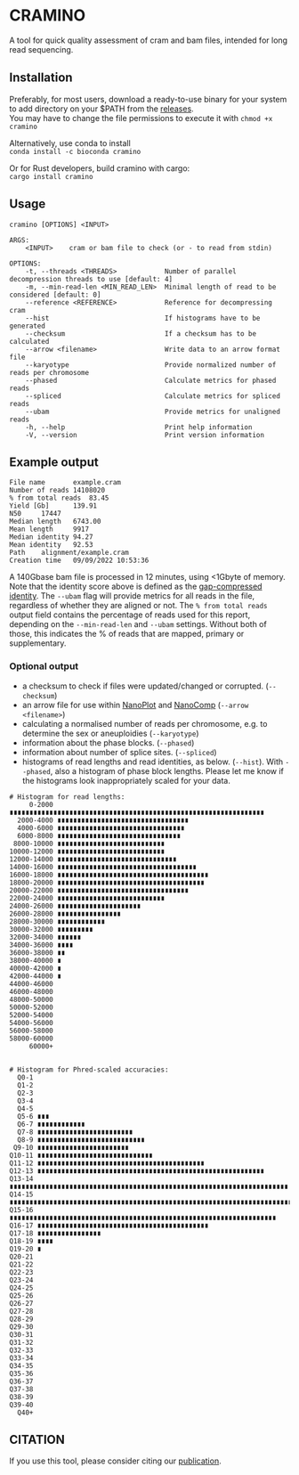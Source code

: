 # CRAMINO

A tool for quick quality assessment of cram and bam files, intended for long read sequencing.

## Installation

Preferably, for most users, download a ready-to-use binary for your system to add directory on your $PATH from the [releases](https://github.com/wdecoster/cramino/releases).  
You may have to change the file permissions to execute it with `chmod +x cramino`

Alternatively, use conda to install  
`conda install -c bioconda cramino`

Or for Rust developers, build cramino with cargo:  
`cargo install cramino`

## Usage

```text
cramino [OPTIONS] <INPUT>

ARGS:
    <INPUT>    cram or bam file to check (or - to read from stdin)

OPTIONS:
    -t, --threads <THREADS>            Number of parallel decompression threads to use [default: 4]
    -m, --min-read-len <MIN_READ_LEN>  Minimal length of read to be considered [default: 0]
    --reference <REFERENCE>            Reference for decompressing cram
    --hist                             If histograms have to be generated
    --checksum                         If a checksum has to be calculated
    --arrow <filename>                 Write data to an arrow format file
    --karyotype                        Provide normalized number of reads per chromosome
    --phased                           Calculate metrics for phased reads
    --spliced                          Calculate metrics for spliced reads
    --ubam                             Provide metrics for unaligned reads
    -h, --help                         Print help information
    -V, --version                      Print version information
```

## Example output

```text
File name       example.cram
Number of reads 14108020
% from total reads  83.45
Yield [Gb]      139.91
N50     17447
Median length   6743.00
Mean length     9917
Median identity 94.27
Mean identity   92.53
Path    alignment/example.cram
Creation time   09/09/2022 10:53:36
```

A 140Gbase bam file is processed in 12 minutes, using <1Gbyte of memory. Note that the identity score above is defined as the [gap-compressed identity](https://lh3.github.io/2018/11/25/on-the-definition-of-sequence-identity). The `--ubam` flag will provide metrics for all reads in the file, regardless of whether they are aligned or not.
The `% from total reads` output field contains the percentage of reads used for this report, depending on the `--min-read-len` and `--ubam` settings. Without both of those, this indicates the % of reads that are mapped, primary or supplementary.

### Optional output

* a checksum to check if files were updated/changed or corrupted. (`--checksum`)
* an arrow file for use within [NanoPlot](https://github.com/wdecoster/NanoPlot) and [NanoComp](https://github.com/wdecoster/nanocomp) (`--arrow <filename>`)
* calculating a normalised number of reads per chromosome, e.g. to determine the sex or aneuploidies (`--karyotype`)
* information about the phase blocks. (`--phased`)
* information about number of splice sites. (`--spliced`)
* histograms of read lengths and read identities, as below. (`--hist`). With `--phased`, also a histogram of phase block lengths. Please let me know if the histograms look inappropriately scaled for your data.

```text
# Histogram for read lengths:
     0-2000 ∎∎∎∎∎∎∎∎∎∎∎∎∎∎∎∎∎∎∎∎∎∎∎∎∎∎∎∎∎∎∎∎∎∎∎∎∎∎∎∎∎∎∎∎∎∎∎∎∎∎∎∎∎∎∎∎∎∎∎∎∎∎∎∎
  2000-4000 ∎∎∎∎∎∎∎∎∎∎∎∎∎∎∎∎∎∎∎∎∎∎∎∎∎∎∎∎∎∎∎∎∎
  4000-6000 ∎∎∎∎∎∎∎∎∎∎∎∎∎∎∎∎∎∎∎∎∎∎∎∎∎∎∎∎∎∎∎∎
  6000-8000 ∎∎∎∎∎∎∎∎∎∎∎∎∎∎∎∎∎∎∎∎∎∎∎∎∎∎∎∎∎∎∎
 8000-10000 ∎∎∎∎∎∎∎∎∎∎∎∎∎∎∎∎∎∎∎∎∎∎∎∎∎∎∎
10000-12000 ∎∎∎∎∎∎∎∎∎∎∎∎∎∎∎∎∎∎∎∎∎∎∎∎∎∎∎
12000-14000 ∎∎∎∎∎∎∎∎∎∎∎∎∎∎∎∎∎∎∎∎∎∎∎∎∎∎∎∎∎∎
14000-16000 ∎∎∎∎∎∎∎∎∎∎∎∎∎∎∎∎∎∎∎∎∎∎∎∎∎∎∎∎∎∎∎∎∎∎∎
16000-18000 ∎∎∎∎∎∎∎∎∎∎∎∎∎∎∎∎∎∎∎∎∎∎∎∎∎∎∎∎∎∎∎∎∎∎∎∎∎∎
18000-20000 ∎∎∎∎∎∎∎∎∎∎∎∎∎∎∎∎∎∎∎∎∎∎∎∎∎∎∎∎∎∎∎∎∎∎∎∎∎
20000-22000 ∎∎∎∎∎∎∎∎∎∎∎∎∎∎∎∎∎∎∎∎∎∎∎∎∎∎∎∎∎∎∎∎∎
22000-24000 ∎∎∎∎∎∎∎∎∎∎∎∎∎∎∎∎∎∎∎∎∎∎∎∎∎∎∎
24000-26000 ∎∎∎∎∎∎∎∎∎∎∎∎∎∎∎∎∎∎∎∎∎
26000-28000 ∎∎∎∎∎∎∎∎∎∎∎∎∎∎∎∎
28000-30000 ∎∎∎∎∎∎∎∎∎∎∎∎
30000-32000 ∎∎∎∎∎∎∎∎∎
32000-34000 ∎∎∎∎∎∎
34000-36000 ∎∎∎∎
36000-38000 ∎∎
38000-40000 ∎
40000-42000 ∎
42000-44000 ∎
44000-46000 
46000-48000 
48000-50000 
50000-52000 
52000-54000 
54000-56000 
56000-58000 
58000-60000 
     60000+ 


# Histogram for Phred-scaled accuracies:
  Q0-1 
  Q1-2 
  Q2-3 
  Q3-4 
  Q4-5 
  Q5-6 ∎∎∎
  Q6-7 ∎∎∎∎∎∎∎∎∎∎∎∎
  Q7-8 ∎∎∎∎∎∎∎∎∎∎∎∎∎∎∎∎∎∎∎∎∎∎∎∎
  Q8-9 ∎∎∎∎∎∎∎∎∎∎∎∎∎∎∎∎∎∎∎∎∎∎∎∎∎∎∎
 Q9-10 ∎∎∎∎∎∎∎∎∎∎∎∎∎∎∎∎∎∎∎∎∎∎∎
Q10-11 ∎∎∎∎∎∎∎∎∎∎∎∎∎∎∎∎∎∎∎∎∎∎∎∎∎∎∎∎∎
Q11-12 ∎∎∎∎∎∎∎∎∎∎∎∎∎∎∎∎∎∎∎∎∎∎∎∎∎∎∎∎∎∎∎∎∎∎∎∎∎∎∎∎∎∎
Q12-13 ∎∎∎∎∎∎∎∎∎∎∎∎∎∎∎∎∎∎∎∎∎∎∎∎∎∎∎∎∎∎∎∎∎∎∎∎∎∎∎∎∎∎∎∎∎∎∎∎∎∎∎∎∎∎∎∎∎
Q13-14 ∎∎∎∎∎∎∎∎∎∎∎∎∎∎∎∎∎∎∎∎∎∎∎∎∎∎∎∎∎∎∎∎∎∎∎∎∎∎∎∎∎∎∎∎∎∎∎∎∎∎∎∎∎∎∎∎∎∎∎∎∎∎∎∎∎∎∎∎∎∎
Q14-15 ∎∎∎∎∎∎∎∎∎∎∎∎∎∎∎∎∎∎∎∎∎∎∎∎∎∎∎∎∎∎∎∎∎∎∎∎∎∎∎∎∎∎∎∎∎∎∎∎∎∎∎∎∎∎∎∎∎∎∎∎∎∎∎∎∎∎∎∎∎∎∎∎∎∎∎
Q15-16 ∎∎∎∎∎∎∎∎∎∎∎∎∎∎∎∎∎∎∎∎∎∎∎∎∎∎∎∎∎∎∎∎∎∎∎∎∎∎∎∎∎∎∎∎∎∎∎∎∎∎∎∎∎∎∎∎∎∎∎∎∎∎∎∎∎∎∎
Q16-17 ∎∎∎∎∎∎∎∎∎∎∎∎∎∎∎∎∎∎∎∎∎∎∎∎∎∎∎∎∎∎∎∎∎∎∎∎∎∎∎∎∎∎∎
Q17-18 ∎∎∎∎∎∎∎∎∎∎∎∎∎∎∎∎
Q18-19 ∎∎∎∎
Q19-20 ∎
Q20-21 
Q21-22 
Q22-23 
Q23-24 
Q24-25 
Q25-26 
Q26-27 
Q27-28 
Q28-29 
Q29-30 
Q30-31 
Q31-32 
Q32-33 
Q33-34 
Q34-35 
Q35-36 
Q36-37 
Q37-38 
Q38-39 
Q39-40 
  Q40+ 
```

## CITATION

If you use this tool, please consider citing our [publication](https://academic.oup.com/bioinformatics/article/39/5/btad311/7160911).
